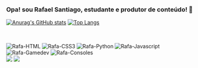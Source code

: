 ### Opa! sou Rafael Santiago, estudante e produtor de conteúdo! 🖖

[![Anurag's GitHub stats](https://github-readme-stats.vercel.app/api?username=jojono25&show_icons=true&theme=radical&card_width=45%)](https://github.com/anuraghazra/github-readme-stats)
[![Top Langs](https://github-readme-stats.vercel.app/api/top-langs/?username=jojono25&layout=compact&card_width=50%)](https://github.com/anuraghazra/github-readme-stats)

##

<div style="display: inline_block"><br>
  <img alt= "Rafa-HTML" src="https://img.icons8.com/fluency/48/null/html-5.png"/>
  <img alt= "Rafa-CSS3" src="https://img.icons8.com/color/48/null/css3.png"/>
  <img alt= "Rafa-Python" src="https://img.icons8.com/fluency/48/null/python.png"/>
  <img alt= "Rafa-Javascript" src="https://img.icons8.com/color/48/null/javascript--v1.png"/>
  <img alt= "Rafa-Gamedev" src="https://img.icons8.com/emoji/48/null/video-game-emoji.png"/>
  <img alt= "Rafa-Consoles" src="https://img.icons8.com/color/48/null/apple-arcade.png"/>
</div>

<div>
<a href="https://www.linkedin.com/in/rafael-santiagoo"><img src="https://img.shields.io/badge/LinkedIn-0077B5?style=for-the-badge&logo=linkedin&logoColor=white"></a>
<a href="https://beacons.ai/jojonotv"><img src="https://img.shields.io/badge/bio.link-000000%7D?style=for-the-badge&logo=biolink&logoColor=white"></a>
</div>

<!--
**Jojono25/Jojono25** is a ✨ _special_ ✨ repository because its `README.md` (this file) appears on your GitHub profile.

Here are some ideas to get you started:

- 🔭 I’m currently working on ...
- 🌱 I’m currently learning ...
- 👯 I’m looking to collaborate on ...
- 🤔 I’m looking for help with ...
- 💬 Ask me about ...
- 📫 How to reach me: ...
- 😄 Pronouns: ...
- ⚡ Fun fact: ...
-->


